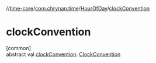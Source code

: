 //[time-core](../../../index.md)/[com.chrynan.time](../index.md)/[HourOfDay](index.md)/[clockConvention](clock-convention.md)

# clockConvention

[common]\
abstract val [clockConvention](clock-convention.md): [ClockConvention](../-clock-convention/index.md)
